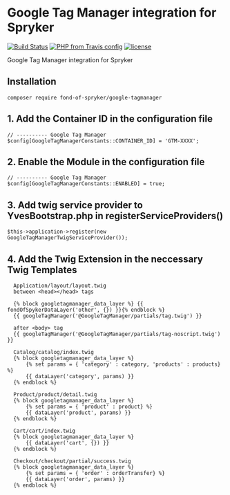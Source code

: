 # Google Tag Manager integration for Spryker
[![Build Status](https://travis-ci.org/fond-of/spryker-google-tagmanager.svg?branch=master)](https://travis-ci.org/fond-of/spryker-google-tagmanager)
[![PHP from Travis config](https://img.shields.io/travis/php-v/symfony/symfony.svg)](https://php.net/)
[![license](https://img.shields.io/github/license/mashape/apistatus.svg)](https://packagist.org/packages/fond-of-spryker/google-tagmanager)

Google Tag Manager integration for Spryker


## Installation

```
composer require fond-of-spryker/google-tagmanager
```

## 1. Add the Container ID in the configuration file 

```
// ---------- Google Tag Manager
$config[GoogleTagManagerConstants::CONTAINER_ID] = 'GTM-XXXX'; 
```

## 2. Enable the Module in the configuration file 
```
// ---------- Google Tag Manager
$config[GoogleTagManagerConstants::ENABLED] = true;
```

## 3. Add twig service provider to YvesBootstrap.php in registerServiceProviders()

```
$this->application->register(new GoogleTagManagerTwigServiceProvider());
```

## 4. Add the Twig Extension in the neccessary Twig Templates

```
  Application/layout/layout.twig 
  between <head></head> tags
  
  {% block googletagmanager_data_layer %} {{ fondOfSpykerDataLayer('other', {}) }}{% endblock %} 
  {{ googleTagManager('@GoogleTagManager/partials/tag.twig') }}
  
  after <body> tag
  {{ googleTagManager('@GoogleTagManager/partials/tag-noscript.twig') }}
```

```
  Catalog/catalog/index.twig 
  {% block googletagmanager_data_layer %}
      {% set params = { 'category' : category, 'products' : products} %}
      {{ dataLayer('category', params) }}
  {% endblock %}
```

```
  Product/product/detail.twig 
  {% block googletagmanager_data_layer %}
      {% set params = { 'product' : product} %}
      {{ dataLayer('product', params) }}
  {% endblock %}
```

```
  Cart/cart/index.twig 
  {% block googletagmanager_data_layer %}
      {{ dataLayer('cart', {}) }}
  {% endblock %}
```

```
  Checkout/checkout/partial/success.twig 
  {% block googletagmanager_data_layer %}
      {% set params = { 'order' : orderTransfer} %}
      {{ dataLayer('order', params) }}
  {% endblock %}
```

